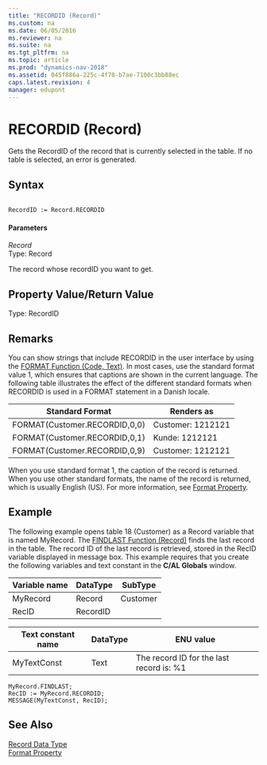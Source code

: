 ```yaml
---
title: "RECORDID (Record)"
ms.custom: na
ms.date: 06/05/2016
ms.reviewer: na
ms.suite: na
ms.tgt_pltfrm: na
ms.topic: article
ms.prod: "dynamics-nav-2018"
ms.assetid: 045f886a-225c-4f78-b7ae-7100c3bb88ec
caps.latest.revision: 4
manager: edupont
---
```

# RECORDID (Record)
Gets the RecordID of the record that is currently selected in the table. If no table is selected, an error is generated.  
  
## Syntax  
  
```  
  
RecordID := Record.RECORDID  
```  
  
#### Parameters  
 *Record*  
 Type: Record  
  
 The record whose recordID you want to get.  
  
## Property Value/Return Value  
 Type: RecordID  
  
## Remarks  
 You can show strings that include RECORDID in the user interface by using the [FORMAT Function \(Code, Text\)](FORMAT-Function--Code--Text-.md). In most cases, use the standard format value 1, which ensures that captions are shown in the current language. The following table illustrates the effect of the different standard formats when RECORDID is used in a FORMAT statement in a Danish locale.  
  
|Standard Format|Renders as|  
|---------------------|----------------|  
|FORMAT\(Customer.RECORDID,0,0\)|Customer: 1212121|  
|FORMAT\(Customer.RECORDID,0,1\)|Kunde: 1212121|  
|FORMAT\(Customer.RECORDID,0,9\)|Customer: 1212121|  
  
 When you use standard format 1, the caption of the record is returned. When you use other standard formats, the name of the record is returned, which is usually English \(US\). For more information, see [Format Property](Format-Property.md).  
  
## Example  
The following example opens table 18 \(Customer\) as a Record variable that is named MyRecord. The [FINDLAST Function \(Record\)](FINDLAST-Function--Record-.md) finds the last record in the table. The record ID of the last record is retrieved, stored in the RecID variable displayed in message box. This example requires that you create the following variables and text constant in the **C/AL Globals** window.  
  
|Variable name|DataType|SubType
|-------------------|--------------|-------|  
|MyRecord|Record|Customer|
|RecID|RecordID|  |
  
|Text constant name|DataType|ENU value|  
|------------------------|--------------|---------------|  
|MyTextConst|Text|The record ID for the last record is: %1|  
  
```  
MyRecord.FINDLAST;  
RecID := MyRecord.RECORDID;  
MESSAGE(MyTextConst, RecID);
```  
  
## See Also  
 [Record Data Type](Record-Data-Type.md)   
 [Format Property](Format-Property.md)